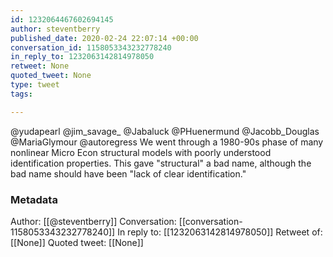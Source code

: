 ```yaml
---
id: 1232064467602694145
author: steventberry
published_date: 2020-02-24 22:07:14 +00:00
conversation_id: 1158053343232778240
in_reply_to: 1232063142814978050
retweet: None
quoted_tweet: None
type: tweet
tags:

---
```


@yudapearl @jim_savage_ @Jabaluck @PHuenermund @Jacobb_Douglas @MariaGlymour @autoregress We went through a 1980-90s phase of  many nonlinear Micro Econ structural models with poorly understood identification properties. This gave "structural" a bad name, although the bad name should have been "lack of clear identification."

### Metadata

Author: [[@steventberry]]
Conversation: [[conversation-1158053343232778240]]
In reply to: [[1232063142814978050]]
Retweet of: [[None]]
Quoted tweet: [[None]]
